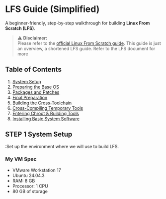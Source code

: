 # LFS Guide (Simplified)
A beginner-friendly, step-by-step walkthrough for building **Linux From Scratch (LFS)**.

> ⚠️ **Disclaimer:**  
> Please refer to the [official Linux From Scratch guide](https://www.linuxfromscratch.org/lfs/view/stable/index.html). This guide is just an overview, a shortened LFS guide. Refer to the LFS document for more

## Table of Contents
1. [System Setup](#1-system-setup)
2. [Preparing the Base OS](#2-preparing-the-base-os)
3. [Packages and Patches](#3-packages-and-patches)
4. [Final Preparation](#4-final-preparation)
5. [Building the Cross-Toolchain](#5-building-the-cross-toolchain)
6. [Cross-Compiling Temporary Tools](#6-cross-compiling-temporary-tools)
7. [Entering Chroot & Building Tools](#7-entering-chroot--building-tools)
8. [Installing Basic System Software](#8-installing-basic-system-software)

## STEP 1 System Setup
:Set up the environment where we will use to build LFS. 

### My VM Spec
- VMware Workstation 17
- Ubuntu 24.04.3
- RAM: 8 GB
- Processor: 1 CPU
- 80 GB of storage